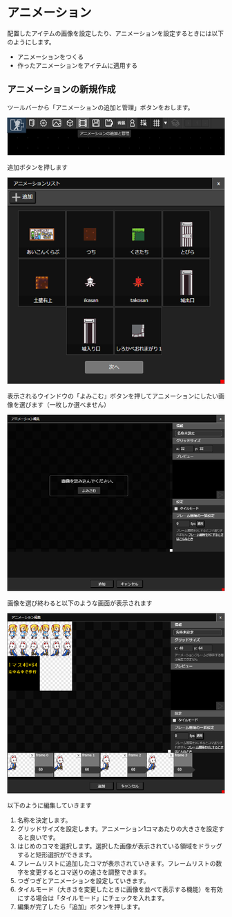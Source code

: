 # アニメーション

配置したアイテムの画像を設定したり、アニメーションを設定するときには以下のようにします。

- アニメーションをつくる
- 作ったアニメーションをアイテムに適用する

## アニメーションの新規作成
ツールバーから「アニメーションの追加と管理」ボタンをおします。

![アニメーションの追加](./images/show-animation-window-navbar.png)

追加ボタンを押します

![アニメーションの追加ボタンの位置](./images/animation-window-with-add-button.png)

表示されるウインドウの「よみこむ」ボタンを押してアニメーションにしたい画像を選びます（一枚しか選べません）

![アニメーションの編集ウインドウ（初期状態）](./images/animation-edit-window-initialstate.png)

画像を選び終わると以下のような画面が表示されます

![アニメーションの編集ウインドウ（画像選択後）](./images/animation-edit-window.png)

以下のように編集していきます

1. 名称を決定します。
1. グリッドサイズを設定します。アニメーション1コマあたりの大きさを設定すると良いです。
1. はじめのコマを選択します。選択した画像が表示されている領域をドラッグすると矩形選択ができます。
1. フレームリストに追加したコマが表示されていきます。フレームリストの数字を変更するとコマ送りの速さを調整できます。
1. つぎつぎとアニメーションを設定していきます。
1. タイルモード（大きさを変更したときに画像を並べて表示する機能）を有効にする場合は「タイルモード」にチェックを入れます。
1. 編集が完了したら「追加」ボタンを押します。
